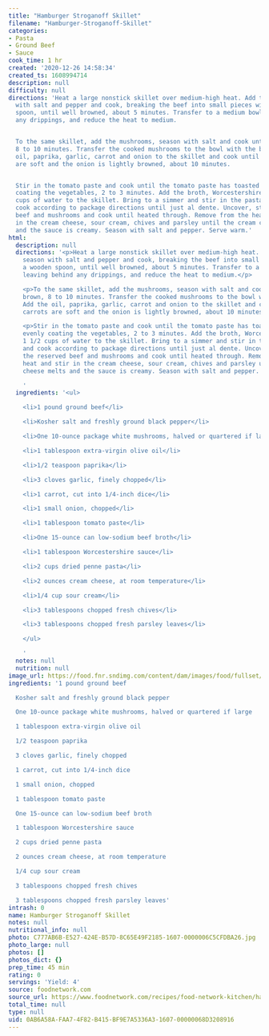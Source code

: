 ```yaml
---
title: "Hamburger Stroganoff Skillet"
filename: "Hamburger-Stroganoff-Skillet"
categories:
- Pasta
- Ground Beef
- Sauce
cook_time: 1 hr
created: '2020-12-26 14:58:34'
created_ts: 1608994714
description: null
difficulty: null
directions: 'Heat a large nonstick skillet over medium-high heat. Add the beef, season
  with salt and pepper and cook, breaking the beef into small pieces with a wooden
  spoon, until well browned, about 5 minutes. Transfer to a medium bowl, leaving behind
  any drippings, and reduce the heat to medium.


  To the same skillet, add the mushrooms, season with salt and cook until golden brown,
  8 to 10 minutes. Transfer the cooked mushrooms to the bowl with the beef. Add the
  oil, paprika, garlic, carrot and onion to the skillet and cook until the carrots
  are soft and the onion is lightly browned, about 10 minutes.


  Stir in the tomato paste and cook until the tomato paste has toasted and is evenly
  coating the vegetables, 2 to 3 minutes. Add the broth, Worcestershire and 1 1/2
  cups of water to the skillet. Bring to a simmer and stir in the pasta. Cover and
  cook according to package directions until just al dente. Uncover, stir in the reserved
  beef and mushrooms and cook until heated through. Remove from the heat and stir
  in the cream cheese, sour cream, chives and parsley until the cream cheese melts
  and the sauce is creamy. Season with salt and pepper. Serve warm.'
html:
  description: null
  directions: '<p>Heat a large nonstick skillet over medium-high heat. Add the beef,
    season with salt and pepper and cook, breaking the beef into small pieces with
    a wooden spoon, until well browned, about 5 minutes. Transfer to a medium bowl,
    leaving behind any drippings, and reduce the heat to medium.</p>

    <p>To the same skillet, add the mushrooms, season with salt and cook until golden
    brown, 8 to 10 minutes. Transfer the cooked mushrooms to the bowl with the beef.
    Add the oil, paprika, garlic, carrot and onion to the skillet and cook until the
    carrots are soft and the onion is lightly browned, about 10 minutes.</p>

    <p>Stir in the tomato paste and cook until the tomato paste has toasted and is
    evenly coating the vegetables, 2 to 3 minutes. Add the broth, Worcestershire and
    1 1/2 cups of water to the skillet. Bring to a simmer and stir in the pasta. Cover
    and cook according to package directions until just al dente. Uncover, stir in
    the reserved beef and mushrooms and cook until heated through. Remove from the
    heat and stir in the cream cheese, sour cream, chives and parsley until the cream
    cheese melts and the sauce is creamy. Season with salt and pepper. Serve warm.</p>

    '
  ingredients: '<ul>

    <li>1 pound ground beef</li>

    <li>Kosher salt and freshly ground black pepper</li>

    <li>One 10-ounce package white mushrooms, halved or quartered if large</li>

    <li>1 tablespoon extra-virgin olive oil</li>

    <li>1/2 teaspoon paprika</li>

    <li>3 cloves garlic, finely chopped</li>

    <li>1 carrot, cut into 1/4-inch dice</li>

    <li>1 small onion, chopped</li>

    <li>1 tablespoon tomato paste</li>

    <li>One 15-ounce can low-sodium beef broth</li>

    <li>1 tablespoon Worcestershire sauce</li>

    <li>2 cups dried penne pasta</li>

    <li>2 ounces cream cheese, at room temperature</li>

    <li>1/4 cup sour cream</li>

    <li>3 tablespoons chopped fresh chives</li>

    <li>3 tablespoons chopped fresh parsley leaves</li>

    </ul>

    '
  notes: null
  nutrition: null
image_url: https://food.fnr.sndimg.com/content/dam/images/food/fullset/2018/3/30/0/LS-Library_Hamburger-Stroganoff-Skillet_s4x3.jpg.rend.hgtvcom.826.620.suffix/1522443802058.jpeg
ingredients: '1 pound ground beef

  Kosher salt and freshly ground black pepper

  One 10-ounce package white mushrooms, halved or quartered if large

  1 tablespoon extra-virgin olive oil

  1/2 teaspoon paprika

  3 cloves garlic, finely chopped

  1 carrot, cut into 1/4-inch dice

  1 small onion, chopped

  1 tablespoon tomato paste

  One 15-ounce can low-sodium beef broth

  1 tablespoon Worcestershire sauce

  2 cups dried penne pasta

  2 ounces cream cheese, at room temperature

  1/4 cup sour cream

  3 tablespoons chopped fresh chives

  3 tablespoons chopped fresh parsley leaves'
intrash: 0
name: Hamburger Stroganoff Skillet
notes: null
nutritional_info: null
photo: C777AB6B-E527-424E-B57D-8C65E49F2185-1607-0000006C5CFDBA26.jpg
photo_large: null
photos: []
photos_dict: {}
prep_time: 45 min
rating: 0
servings: 'Yield: 4'
source: foodnetwork.com
source_url: https://www.foodnetwork.com/recipes/food-network-kitchen/hamburger-stroganoff-skillet-5478672
total_time: null
type: null
uid: 0AB6A58A-FAA7-4F82-B415-BF9E7A5336A3-1607-00000068D3208916
---
```

